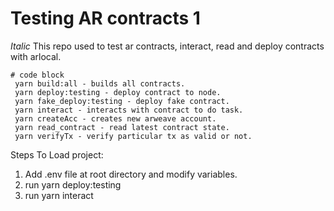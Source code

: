 # Testing AR contracts 1

*Italic*
This repo used to test ar contracts, interact, read and deploy contracts with arlocal.

```
# code block
 yarn build:all - builds all contracts.
 yarn deploy:testing - deploy contract to node.
 yarn fake_deploy:testing - deploy fake contract.
 yarn interact - interacts with contract to do task.
 yarn createAcc - creates new arweave account.
 yarn read_contract - read latest contract state.
 yarn verifyTx - verify particular tx as valid or not.
```


Steps To Load project:
1. Add .env file at root directory and modify variables.
2. run yarn deploy:testing
3. run yarn interact